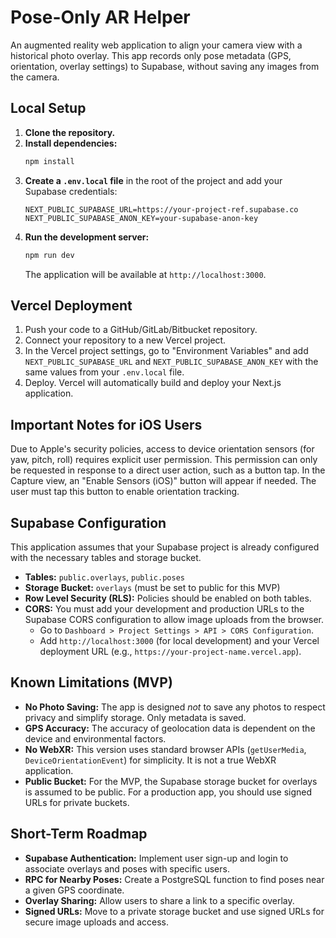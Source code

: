 
# Pose-Only AR Helper

An augmented reality web application to align your camera view with a historical photo overlay. This app records only pose metadata (GPS, orientation, overlay settings) to Supabase, without saving any images from the camera.

## Local Setup

1.  **Clone the repository.**
2.  **Install dependencies:**
    ```bash
    npm install
    ```
3.  **Create a `.env.local` file** in the root of the project and add your Supabase credentials:
    ```
    NEXT_PUBLIC_SUPABASE_URL=https://your-project-ref.supabase.co
    NEXT_PUBLIC_SUPABASE_ANON_KEY=your-supabase-anon-key
    ```
4.  **Run the development server:**
    ```bash
    npm run dev
    ```
    The application will be available at `http://localhost:3000`.

## Vercel Deployment

1.  Push your code to a GitHub/GitLab/Bitbucket repository.
2.  Connect your repository to a new Vercel project.
3.  In the Vercel project settings, go to "Environment Variables" and add `NEXT_PUBLIC_SUPABASE_URL` and `NEXT_PUBLIC_SUPABASE_ANON_KEY` with the same values from your `.env.local` file.
4.  Deploy. Vercel will automatically build and deploy your Next.js application.

## Important Notes for iOS Users

Due to Apple's security policies, access to device orientation sensors (for yaw, pitch, roll) requires explicit user permission. This permission can only be requested in response to a direct user action, such as a button tap. In the Capture view, an "Enable Sensors (iOS)" button will appear if needed. The user must tap this button to enable orientation tracking.

## Supabase Configuration

This application assumes that your Supabase project is already configured with the necessary tables and storage bucket.

*   **Tables:** `public.overlays`, `public.poses`
*   **Storage Bucket:** `overlays` (must be set to public for this MVP)
*   **Row Level Security (RLS):** Policies should be enabled on both tables.
*   **CORS:** You must add your development and production URLs to the Supabase CORS configuration to allow image uploads from the browser.
    *   Go to `Dashboard > Project Settings > API > CORS Configuration`.
    *   Add `http://localhost:3000` (for local development) and your Vercel deployment URL (e.g., `https://your-project-name.vercel.app`).

## Known Limitations (MVP)

*   **No Photo Saving:** The app is designed *not* to save any photos to respect privacy and simplify storage. Only metadata is saved.
*   **GPS Accuracy:** The accuracy of geolocation data is dependent on the device and environmental factors.
*   **No WebXR:** This version uses standard browser APIs (`getUserMedia`, `DeviceOrientationEvent`) for simplicity. It is not a true WebXR application.
*   **Public Bucket:** For the MVP, the Supabase storage bucket for overlays is assumed to be public. For a production app, you should use signed URLs for private buckets.

## Short-Term Roadmap

*   **Supabase Authentication:** Implement user sign-up and login to associate overlays and poses with specific users.
*   **RPC for Nearby Poses:** Create a PostgreSQL function to find poses near a given GPS coordinate.
*   **Overlay Sharing:** Allow users to share a link to a specific overlay.
*   **Signed URLs:** Move to a private storage bucket and use signed URLs for secure image uploads and access.
